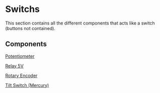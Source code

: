 # Switchs
This section contains all the different components that acts like a switch (buttons not contained).

## Components

[Potentiometer](./Potentiometer)

[Relay 5V](./Relay%205V)

[Rotary Encoder](./Rotary%20Encoder)

[Tilt Switch (Mercury)](./Tilt%20Switch%20%28Mercury%29)
